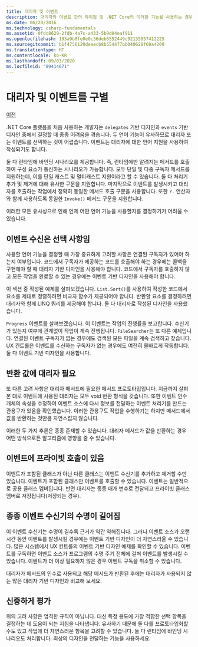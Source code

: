 ```yaml
---
title: 대리자 및 이벤트
description: 대리자와 이벤트 간의 차이점 및 .NET Core의 이러한 기능을 사용하는 경우를 각각 알아봅니다.
ms.date: 06/20/2016
ms.technology: csharp-fundamentals
ms.assetid: 0fdc8629-2fdb-4a7c-a433-5b9d04eaf911
ms.openlocfilehash: 193a9b0fe0e0c36deb6552449c92135057412225
ms.sourcegitcommit: b1f4756120deaecb8b554477bb040620f69a4209
ms.translationtype: HT
ms.contentlocale: ko-KR
ms.lasthandoff: 09/03/2020
ms.locfileid: "89414671"
---
```

# <a name="distinguishing-delegates-and-events"></a>대리자 및 이벤트를 구별

[이전](modern-events.md)

.NET Core 플랫폼을 처음 사용하는 개발자는 `delegates` 기반 디자인과 `events` 기반 디자인 중에서 결정할 때 종종 어려움을 겪습니다. 두 언어 기능이 유사하므로 대리자 또는 이벤트를 선택하는 것이 어렵습니다. 이벤트는 대리자에 대한 언어 지원을 사용하여 작성되기도 합니다.

둘 다 런타임에 바인딩 시나리오를 제공합니다. 즉, 런타임에만 알려지는 메서드를 호출하여 구성 요소가 통신하는 시나리오가 가능합니다. 모두 단일 및 다중 구독자 메서드를 지원하는데, 이를 단일 캐스트 및 멀티캐스트 지원이라고 할 수 있습니다. 둘 다 처리기 추가 및 제거에 대해 유사한 구문을 지원합니다. 마지막으로 이벤트를 발생시키고 대리자를 호출하는 작업에서 정확히 동일한 메서드 호출 구문을 사용합니다. 또한 `?.` 연산자와 함께 사용하도록 동일한 `Invoke()` 메서드 구문을 지원합니다.

이러한 모든 유사성으로 인해 언제 어떤 언어 기능을 사용할지를 결정하기가 어려울 수 있습니다.

## <a name="listening-to-events-is-optional"></a>이벤트 수신은 선택 사항임

사용할 언어 기능을 결정할 때 가장 중요하게 고려할 사항은 연결된 구독자가 있어야 하는지 여부입니다. 코드에서 구독자가 제공하는 코드를 호출해야 하는 경우에는 콜백을 구현해야 할 때 대리자 기반 디자인을 사용해야 합니다. 코드에서 구독자를 호출하지 않고 모든 작업을 완료할 수 있는 경우에는 이벤트 기반 디자인을 사용해야 합니다.

이 섹션 중 작성된 예제를 살펴보겠습니다. `List.Sort()`를 사용하여 작성한 코드에서 요소를 제대로 정렬하려면 비교자 함수가 제공되어야 합니다. 반환할 요소를 결정하려면 대리자와 함께 LINQ 쿼리를 제공해야 합니다. 둘 다 대리자로 작성된 디자인을 사용했습니다.

`Progress` 이벤트를 살펴보겠습니다. 이 이벤트는 작업의 진행률을 보고합니다.
수신기가 있는지 여부에 관계없이 작업이 계속 진행됩니다.
`FileSearcher`는 또 다른 예제입니다. 연결된 이벤트 구독자가 없는 경우에도 검색된 모든 파일을 계속 검색하고 찾습니다.
UX 컨트롤은 이벤트를 수신하는 구독자가 없는 경우에도 여전히 올바르게 작동합니다. 둘 다 이벤트 기반 디자인을 사용합니다.

## <a name="return-values-require-delegates"></a>반환 값에 대리자 필요

또 다른 고려 사항은 대리자 메서드에 필요한 메서드 프로토타입입니다. 지금까지 살펴본 대로 이벤트에 사용된 대리자는 모두 void 반환 형식을 갖습니다. 또한 이벤트 인수 개체의 속성을 수정하여 이벤트 소스에 다시 정보를 전달하는 이벤트 처리기를 만드는 관용구가 있음을 확인했습니다. 이러한 관용구도 작업을 수행하기는 하지만 메서드에서 값을 반환하는 것만큼 자연스럽지 않습니다.

이러한 두 가지 추론은 종종 존재할 수 있습니다. 대리자 메서드가 값을 반환하는 경우 어떤 방식으로든 알고리즘에 영향을 줄 수 있습니다.

## <a name="events-have-private-invocation"></a>이벤트에 프라이빗 호출이 있음

이벤트가 포함된 클래스가 아닌 다른 클래스는 이벤트 수신기를 추가하고 제거할 수만 있습니다. 이벤트가 포함된 클래스만 이벤트를 호출할 수 있습니다. 이벤트는 일반적으로 공용 클래스 멤버입니다.
반면 대리자는 종종 매개 변수로 전달되고 프라이빗 클래스 멤버로 저장됩니다(저장되는 경우).

## <a name="event-listeners-often-have-longer-lifetimes"></a>종종 이벤트 수신기의 수명이 길어짐

이 이벤트 수신기는 수명이 길수록 근거가 약간 약해집니다. 그러나 이벤트 소스가 오랜 시간 동안 이벤트를 발생시킬 경우에는 이벤트 기반 디자인이 더 자연스러울 수 있습니다. 많은 시스템에서 UX 컨트롤의 이벤트 기반 디자인 예제를 확인할 수 있습니다. 이벤트를 구독하면 이벤트 소스가 프로그램의 수명 주기 전체에 걸쳐 이벤트를 발생시킬 수 있습니다.
이벤트가 더 이상 필요하지 않은 경우 이벤트 구독을 취소할 수 있습니다.

대리자가 메서드의 인수로 사용되고 해당 메서드가 반환된 후에는 대리자가 사용되지 않는 많은 대리자 기반 디자인과 비교해 보세요.

## <a name="evaluate-carefully"></a>신중하게 평가

위의 고려 사항은 엄격한 규칙이 아닙니다. 대신 특정 용도에 가장 적합한 선택 항목을 결정하는 데 도움이 되는 지침을 나타냅니다. 유사하기 때문에 둘 다를 프로토타입화할 수도 있고 작업에 더 자연스러운 항목을 고려할 수 있습니다. 둘 다 런타임에 바인딩 시나리오도 처리합니다. 최상의 디자인을 전달하는 기능을 사용하세요.
